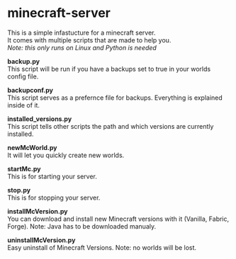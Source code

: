 # minecraft-server

This is a simple infastucture for a minecraft server.<br>
It comes with multiple scripts that are made to help you.<br>
*Note: this only runs on Linux and Python is needed*

**backup.py**<br>
This script will be run if you have a backups set to true in your worlds config file.

**backupconf.py**<br>
This script serves as a prefernce file for backups. Everything is explained inside of it.

**installed_versions.py**<br>
This script tells other scripts the path and which versions are currently installed.

**newMcWorld.py**<br>
It will let you quickly create new worlds.

**startMc.py**<br>
This is for starting your server.

**stop.py**<br>
This is for stopping your server.

**installMcVersion.py**<br>
You can download and install new Minecraft versions with it (Vanilla, Fabric, Forge). Note: Java has to be downloaded manualy.

**uninstallMcVersion.py**<br>
Easy uninstall of Minecraft Versions. Note: no worlds will be lost.
